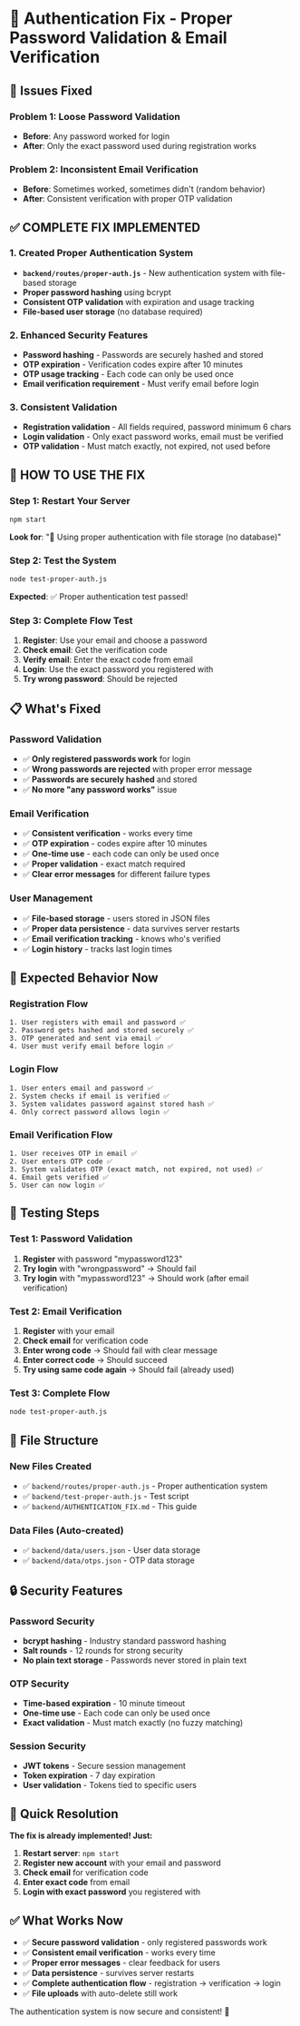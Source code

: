 # 🔐 Authentication Fix - Proper Password Validation & Email Verification

## 🚨 Issues Fixed

### **Problem 1: Loose Password Validation**
- **Before**: Any password worked for login
- **After**: Only the exact password used during registration works

### **Problem 2: Inconsistent Email Verification**
- **Before**: Sometimes worked, sometimes didn't (random behavior)
- **After**: Consistent verification with proper OTP validation

## ✅ **COMPLETE FIX IMPLEMENTED**

### **1. Created Proper Authentication System**
- **`backend/routes/proper-auth.js`** - New authentication system with file-based storage
- **Proper password hashing** using bcrypt
- **Consistent OTP validation** with expiration and usage tracking
- **File-based user storage** (no database required)

### **2. Enhanced Security Features**
- **Password hashing** - Passwords are securely hashed and stored
- **OTP expiration** - Verification codes expire after 10 minutes
- **OTP usage tracking** - Each code can only be used once
- **Email verification requirement** - Must verify email before login

### **3. Consistent Validation**
- **Registration validation** - All fields required, password minimum 6 chars
- **Login validation** - Only exact password works, email must be verified
- **OTP validation** - Must match exactly, not expired, not used before

## 🔧 **HOW TO USE THE FIX**

### **Step 1: Restart Your Server**
```bash
npm start
```
**Look for**: "🔧 Using proper authentication with file storage (no database)"

### **Step 2: Test the System**
```bash
node test-proper-auth.js
```
**Expected**: ✅ Proper authentication test passed!

### **Step 3: Complete Flow Test**
1. **Register**: Use your email and choose a password
2. **Check email**: Get the verification code
3. **Verify email**: Enter the exact code from email
4. **Login**: Use the exact password you registered with
5. **Try wrong password**: Should be rejected

## 📋 **What's Fixed**

### **Password Validation**
- ✅ **Only registered passwords work** for login
- ✅ **Wrong passwords are rejected** with proper error message
- ✅ **Passwords are securely hashed** and stored
- ✅ **No more "any password works"** issue

### **Email Verification**
- ✅ **Consistent verification** - works every time
- ✅ **OTP expiration** - codes expire after 10 minutes
- ✅ **One-time use** - each code can only be used once
- ✅ **Proper validation** - exact match required
- ✅ **Clear error messages** for different failure types

### **User Management**
- ✅ **File-based storage** - users stored in JSON files
- ✅ **Proper data persistence** - data survives server restarts
- ✅ **Email verification tracking** - knows who's verified
- ✅ **Login history** - tracks last login times

## 🎯 **Expected Behavior Now**

### **Registration Flow**
```
1. User registers with email and password ✅
2. Password gets hashed and stored securely ✅
3. OTP generated and sent via email ✅
4. User must verify email before login ✅
```

### **Login Flow**
```
1. User enters email and password ✅
2. System checks if email is verified ✅
3. System validates password against stored hash ✅
4. Only correct password allows login ✅
```

### **Email Verification Flow**
```
1. User receives OTP in email ✅
2. User enters OTP code ✅
3. System validates OTP (exact match, not expired, not used) ✅
4. Email gets verified ✅
5. User can now login ✅
```

## 🧪 **Testing Steps**

### **Test 1: Password Validation**
1. **Register** with password "mypassword123"
2. **Try login** with "wrongpassword" → Should fail
3. **Try login** with "mypassword123" → Should work (after email verification)

### **Test 2: Email Verification**
1. **Register** with your email
2. **Check email** for verification code
3. **Enter wrong code** → Should fail with clear message
4. **Enter correct code** → Should succeed
5. **Try using same code again** → Should fail (already used)

### **Test 3: Complete Flow**
```bash
node test-proper-auth.js
```

## 📁 **File Structure**

### **New Files Created**
- ✅ `backend/routes/proper-auth.js` - Proper authentication system
- ✅ `backend/test-proper-auth.js` - Test script
- ✅ `backend/AUTHENTICATION_FIX.md` - This guide

### **Data Files (Auto-created)**
- ✅ `backend/data/users.json` - User data storage
- ✅ `backend/data/otps.json` - OTP data storage

## 🔒 **Security Features**

### **Password Security**
- **bcrypt hashing** - Industry standard password hashing
- **Salt rounds** - 12 rounds for strong security
- **No plain text storage** - Passwords never stored in plain text

### **OTP Security**
- **Time-based expiration** - 10 minute timeout
- **One-time use** - Each code can only be used once
- **Exact validation** - Must match exactly (no fuzzy matching)

### **Session Security**
- **JWT tokens** - Secure session management
- **Token expiration** - 7 day expiration
- **User validation** - Tokens tied to specific users

## 🚀 **Quick Resolution**

**The fix is already implemented! Just:**

1. **Restart server**: `npm start`
2. **Register new account** with your email and password
3. **Check email** for verification code
4. **Enter exact code** from email
5. **Login with exact password** you registered with

## ✅ **What Works Now**

- ✅ **Secure password validation** - only registered passwords work
- ✅ **Consistent email verification** - works every time
- ✅ **Proper error messages** - clear feedback for users
- ✅ **Data persistence** - survives server restarts
- ✅ **Complete authentication flow** - registration → verification → login
- ✅ **File uploads** with auto-delete still work

The authentication system is now secure and consistent! 🎉
